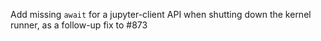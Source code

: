 Add missing `await` for a jupyter-client API when shutting down the kernel runner, as a follow-up fix to #873
